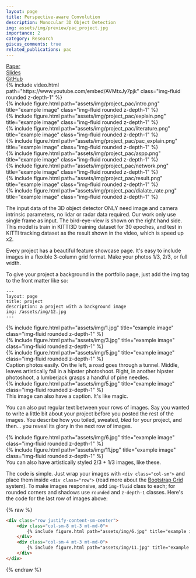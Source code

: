 ```yaml
---
layout: page
title: Perspective-aware Convolution
description: Monocular 3D Object Detection 
img: assets/img/preview/pac_project.jpg
importance: 2
category: Research
giscus_comments: true
related_publications: pac
---
```


<div class="row">
    <div class="col-sm mt-3 mt-md-0 text-center">
        <div class="icon-with-text">
            <a href="{{ 'CVGIP_pac_paper.pdf' | prepend: 'assets/pdf/' | relative_url}}" target="_blank" rel="noopener noreferrer">
            <span class="icon-text">Paper</span>
            <i class="fa-solid fa-file-pdf large-icon"></i></a>
        </div>
    </div>
    <div class="col-sm mt-3 mt-md-0 text-center">
        <div class="icon-with-text">
            <a href="{{ 'CVGIP_pac_ppt.pdf' | prepend: 'assets/pdf/' | relative_url}}" target="_blank" rel="noopener noreferrer">
            <span class="icon-text">Slides</span>
            <i class="fa-solid fa-file-pdf large-icon"></i></a>
        </div>
    </div>
    <div class="col-sm mt-3 mt-md-0 text-center">
        <div class="icon-with-text">
            <a href="https://github.com/KenYu910645/perspective-aware-convolution" target="_blank" rel="noopener noreferrer">
            <span class="icon-text">GitHub</span>
            <i class="fa-brands fa-github large-icon"></i></a>
        </div>
    </div>
</div>

<div class="row">
    <div class="col-sm-12">
        {% include video.html path="https://www.youtube.com/embed/AVMtxJy7pjk" class="img-fluid rounded z-depth-1" %}
    </div>
</div>

<div class="row">
    <div class="col-sm mt-3 mt-md-0">
        {% include figure.html path="assets/img/project_pac/intro.png" title="example image" class="img-fluid rounded z-depth-1" %}
    </div>
</div>
<div class="row">
    <div class="col-sm mt-3 mt-md-0">
        {% include figure.html path="assets/img/project_pac/explain.png" title="example image" class="img-fluid rounded z-depth-1" %}
    </div>
</div>
<div class="row">
    <div class="col-sm mt-3 mt-md-0">
        {% include figure.html path="assets/img/project_pac/literature.png" title="example image" class="img-fluid rounded z-depth-1" %}
    </div>
</div>
<div class="row">
    <div class="col-sm mt-3 mt-md-0">
        {% include figure.html path="assets/img/project_pac/pac_explain.png" title="example image" class="img-fluid rounded z-depth-1" %}
    </div>
</div>
<div class="row">
    <div class="col-sm mt-3 mt-md-0">
        {% include figure.html path="assets/img/project_pac/aspp.png" title="example image" class="img-fluid rounded z-depth-1" %}
    </div>
</div>
<div class="row">
    <div class="col-sm mt-3 mt-md-0">
        {% include figure.html path="assets/img/project_pac/network.png" title="example image" class="img-fluid rounded z-depth-1" %}
    </div>
</div>
<div class="row">
    <div class="col-sm mt-3 mt-md-0">
        {% include figure.html path="assets/img/project_pac/result.png" title="example image" class="img-fluid rounded z-depth-1" %}
    </div>
</div>

<div class="col-sm mt-3 mt-md-0">
    {% include figure.html path="assets/img/project_pac/dialate_rate.png" title="example image" class="img-fluid rounded z-depth-1" %}
</div>


The input data of the 3D object detector ONLY need image and camera intrinsic parameters, no lidar or radar data required.
Our work only use single frame as input. 
The bird-eye-view is shown on the right hand side.
This model is train in KITTI3D training dataset for 30 epoches, and test in KITTI tracking dataset as the result shown in the video, which is speed up x2.


Every project has a beautiful feature showcase page.
It's easy to include images in a flexible 3-column grid format.
Make your photos 1/3, 2/3, or full width.

To give your project a background in the portfolio page, just add the img tag to the front matter like so:

    ---
    layout: page
    title: project
    description: a project with a background image
    img: /assets/img/12.jpg
    ---

<div class="row">
    <div class="col-sm mt-3 mt-md-0">
        {% include figure.html path="assets/img/1.jpg" title="example image" class="img-fluid rounded z-depth-1" %}
    </div>
    <div class="col-sm mt-3 mt-md-0">
        {% include figure.html path="assets/img/3.jpg" title="example image" class="img-fluid rounded z-depth-1" %}
    </div>
    <div class="col-sm mt-3 mt-md-0">
        {% include figure.html path="assets/img/5.jpg" title="example image" class="img-fluid rounded z-depth-1" %}
    </div>
</div>
<div class="caption">
    Caption photos easily. On the left, a road goes through a tunnel. Middle, leaves artistically fall in a hipster photoshoot. Right, in another hipster photoshoot, a lumberjack grasps a handful of pine needles.
</div>
<div class="row">
    <div class="col-sm mt-3 mt-md-0">
        {% include figure.html path="assets/img/5.jpg" title="example image" class="img-fluid rounded z-depth-1" %}
    </div>
</div>
<div class="caption">
    This image can also have a caption. It's like magic.
</div>

You can also put regular text between your rows of images.
Say you wanted to write a little bit about your project before you posted the rest of the images.
You describe how you toiled, sweated, *bled* for your project, and then... you reveal its glory in the next row of images.


<div class="row justify-content-sm-center">
    <div class="col-sm-8 mt-3 mt-md-0">
        {% include figure.html path="assets/img/6.jpg" title="example image" class="img-fluid rounded z-depth-1" %}
    </div>
    <div class="col-sm-4 mt-3 mt-md-0">
        {% include figure.html path="assets/img/11.jpg" title="example image" class="img-fluid rounded z-depth-1" %}
    </div>
</div>
<div class="caption">
    You can also have artistically styled 2/3 + 1/3 images, like these.
</div>


The code is simple.
Just wrap your images with `<div class="col-sm">` and place them inside `<div class="row">` (read more about the <a href="https://getbootstrap.com/docs/4.4/layout/grid/">Bootstrap Grid</a> system).
To make images responsive, add `img-fluid` class to each; for rounded corners and shadows use `rounded` and `z-depth-1` classes.
Here's the code for the last row of images above:

{% raw %}
```html
<div class="row justify-content-sm-center">
    <div class="col-sm-8 mt-3 mt-md-0">
        {% include figure.html path="assets/img/6.jpg" title="example image" class="img-fluid rounded z-depth-1" %}
    </div>
    <div class="col-sm-4 mt-3 mt-md-0">
        {% include figure.html path="assets/img/11.jpg" title="example image" class="img-fluid rounded z-depth-1" %}
    </div>
</div>
```
{% endraw %}
